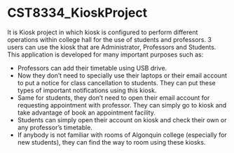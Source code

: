 # CST8334_KioskProject


It is Kiosk project in which kiosk is configured to perform different operations within college hall for the use of students and professors. 3 users can use the kiosk that are Administrator, Professors and Students. 
This application is developed for many important purposes such as:
- Professors can add their timetable using USB drive.
- Now they don’t need to specially use their laptops or their email account to put a notice for class cancellation to students. They can put these types of important notifications using this kiosk.
-	Same for students, they don’t need to open their email account for requesting appointment with professor. They can simply go to kiosk and take advantage of book an appointment facility.
-	Students can simply open their account on kiosk and check their own or any professor’s timetable.
-	If anybody is not familiar with rooms of Algonquin college (especially for new students), they can find the way to room using these kiosks.






